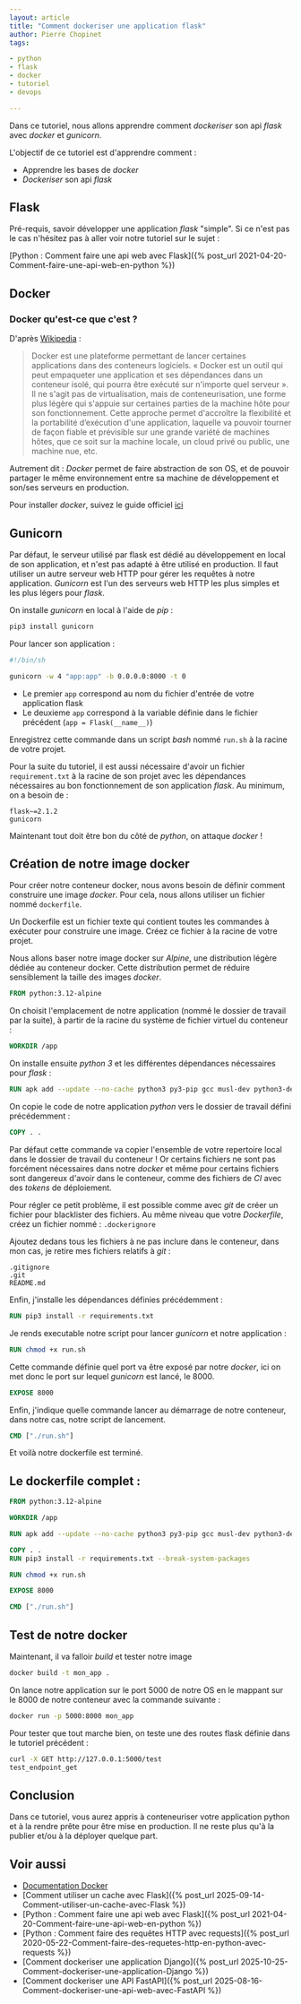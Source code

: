 ```yaml
---
layout: article
title: "Comment dockeriser une application flask"
author: Pierre Chopinet
tags:

- python
- flask
- docker
- tutoriel
- devops

---
```


Dans ce tutoriel, nous allons apprendre comment _dockeriser_ son api _flask_
avec _docker_ et _gunicorn_.
<!--more-->

L'objectif de ce tutoriel est d'apprendre comment :

- Apprendre les bases de _docker_
- _Dockeriser_ son api _flask_

## Flask

Pré-requis, savoir développer une application _flask_ "simple". Si ce n'est pas le
cas n'hésitez pas à aller voir notre tutoriel sur le sujet :

[Python : Comment faire une api web avec Flask]({% post_url 2021-04-20-Comment-faire-une-api-web-en-python %})

## Docker

### Docker qu'est-ce que c'est ?

D'après [Wikipedia](https://fr.wikipedia.org/wiki/Docker_(logiciel)) :
> Docker est une plateforme permettant de lancer certaines applications dans des
> conteneurs logiciels. « Docker est un outil qui peut empaqueter une
> application
> et ses dépendances dans un conteneur isolé, qui pourra être exécuté sur
> n'importe quel serveur ». Il ne s'agit pas de virtualisation, mais de
> conteneurisation, une forme plus légère qui s'appuie sur certaines parties de
> la
> machine hôte pour son fonctionnement. Cette approche permet d'accroître la
> flexibilité et la portabilité d’exécution d'une application, laquelle va
> pouvoir
> tourner de façon fiable et prévisible sur une grande variété de machines
> hôtes,
> que ce soit sur la machine locale, un cloud privé ou public, une machine nue,
> etc.

Autrement dit : _Docker_ permet de faire abstraction de son OS, et de pouvoir
partager le même environnement entre sa machine de développement et son/ses
serveurs en production.

Pour installer _docker_, suivez le guide officiel [ici](https://docs.docker.com/get-docker/)

## Gunicorn

Par défaut, le serveur utilisé par flask est dédié au développement en local de
son application, et n'est pas adapté à être utilisé en production. Il faut
utiliser un autre serveur web HTTP pour gérer les requêtes à notre application.
_Gunicorn_ est l'un des serveurs web HTTP les plus simples et les plus légers pour
_flask_.

On installe _gunicorn_ en local à l'aide de _pip_ :
```bash
pip3 install gunicorn
```

Pour lancer son application :
```bash
#!/bin/sh

gunicorn -w 4 "app:app" -b 0.0.0.0:8000 -t 0
```

- Le premier `app` correspond au nom du fichier d'entrée de votre application
  flask
- Le deuxieme `app` correspond à la variable définie dans le fichier
  précédent (`app = Flask(__name__)`)

Enregistrez cette commande dans un script _bash_ nommé `run.sh` à la racine de
votre projet.

Pour la suite du tutoriel, il est aussi nécessaire d'avoir un fichier `requirement.txt` à la racine de son projet avec les dépendances nécessaires au bon fonctionnement de son application _flask_. Au minimum, on a besoin de :
```
flask~=2.1.2
gunicorn
```
Maintenant tout doit être bon du côté de _python_, on attaque _docker_ !

## Création de notre image docker

Pour créer notre conteneur docker, nous avons besoin de définir comment
construire une image _docker_. Pour cela, nous allons utiliser un fichier
nommé `dockerfile`.

Un Dockerfile est un fichier texte qui contient toutes les commandes à exécuter
pour construire une image.
Créez ce fichier à la racine de votre projet.

Nous allons baser notre image docker sur _Alpine_, une distribution légère dédiée
au
conteneur docker. Cette distribution permet de réduire sensiblement la taille
des images _docker_.

```dockerfile
FROM python:3.12-alpine
```

On choisit l'emplacement de notre application (nommé le dossier de travail par
la suite), à partir de la racine du système de fichier virtuel du conteneur :

```dockerfile
WORKDIR /app
```

On installe ensuite _python 3_ et les différentes dépendances nécessaires pour
_flask_ :

```dockerfile
RUN apk add --update --no-cache python3 py3-pip gcc musl-dev python3-dev libffi-dev openssl-dev
```

On copie le code de notre application _python_ vers le dossier de travail défini
précédemment :

```dockerfile
COPY . .
```

Par défaut cette commande va copier l'ensemble de votre repertoire local dans le
dossier de travail du conteneur ! Or certains fichiers ne sont pas forcément
nécessaires dans notre _docker_ et même pour certains fichiers sont dangereux
d'avoir dans le conteneur, comme des fichiers de _CI_ avec des _tokens_ de
déploiement.

Pour régler ce petit problème, il est possible comme avec _git_ de créer un
fichier pour blacklister des fichiers. Au même niveau que votre _Dockerfile_,
créez un fichier nommé : `.dockerignore`

Ajoutez dedans tous les fichiers à ne pas inclure dans le conteneur, dans mon
cas, je retire mes fichiers relatifs à _git_ :

```
.gitignore
.git
README.md
```

Enfin, j'installe les dépendances définies précédemment :

```dockerfile
RUN pip3 install -r requirements.txt
```

Je rends executable notre script pour lancer _gunicorn_ et notre application :

```dockerfile
RUN chmod +x run.sh
```

Cette commande définie quel port va être exposé par notre _docker_, ici on met
donc le port sur lequel _gunicorn_ est lancé, le 8000.

```dockerfile
EXPOSE 8000
```

Enfin, j'indique quelle commande lancer au démarrage de notre conteneur, dans
notre cas, notre script de lancement.

```dockerfile
CMD ["./run.sh"]
```

Et voilà notre dockerfile est terminé.

## Le dockerfile complet :

```dockerfile
FROM python:3.12-alpine

WORKDIR /app

RUN apk add --update --no-cache python3 py3-pip gcc musl-dev python3-dev libffi-dev openssl-dev

COPY . .
RUN pip3 install -r requirements.txt --break-system-packages

RUN chmod +x run.sh

EXPOSE 8000

CMD ["./run.sh"]
```

## Test de notre docker

Maintenant, il va falloir _build_ et tester notre image

```bash
docker build -t mon_app .
```

On lance notre application sur le port 5000 de notre OS en le mappant sur le
8000 de notre conteneur avec la commande suivante :

```bash
docker run -p 5000:8000 mon_app
```

Pour tester que tout marche bien, on teste une des routes flask définie dans le
tutoriel précédent :

```bash
curl -X GET http://127.0.0.1:5000/test
test_endpoint_get
```

## Conclusion

Dans ce tutoriel, vous aurez appris à conteneuriser votre application python et
à
la rendre prête pour être mise en production. Il ne reste plus qu'à la publier
et/ou à la déployer quelque part.

## Voir aussi

- [Documentation Docker](https://docs.docker.com/get-started/)
- [Comment utiliser un cache avec Flask]({% post_url 2025-09-14-Comment-utiliser-un-cache-avec-Flask %})
- [Python : Comment faire une api web avec Flask]({% post_url 2021-04-20-Comment-faire-une-api-web-en-python %})
- [Python : Comment faire des requêtes HTTP avec requests]({% post_url 2020-05-22-Comment-faire-des-requetes-http-en-python-avec-requests %})
- [Comment dockeriser une application Django]({% post_url 2025-10-25-Comment-dockeriser-une-application-Django %})
- [Comment dockeriser une API FastAPI]({% post_url 2025-08-16-Comment-dockeriser-une-api-web-avec-FastAPI %})
